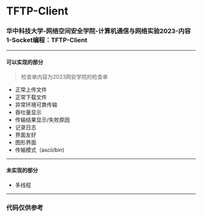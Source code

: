 # TFTP-Client
### 华中科技大学-**网络空间安全学院**-计算机通信与网络实验**2023**-内容1-Socket编程：TFTP-Client
***
#### 可以实现的部分 

> 检查单内容为2023网安学院的检查单

- 正常上传文件
- 正常下载文件
- 异常环境可靠传输
- 吞吐量显示
- 传输结果显示/失败原因
- 记录日志
- 界面友好
- 图形界面
- 传输模式（ascii/bin)
***
#### 未实现的部分 

- 多线程
***
### 代码仅供参考
